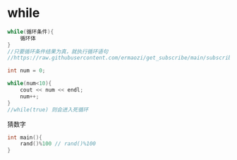 # while

```cpp
while(循环条件){
    循环体
}
//只要循环条件结果为真，就执行循环语句
//https://raw.githubusercontent.com/ermaozi/get_subscribe/main/subscribe/clash.yml
```

```cpp
int num = 0;

while(num<10){
    cout << num << endl;
    num++;
}
//while(true) 则会进入死循环

```

猜数字

```cpp
int main(){
    rand()%100 // rand()%100 
}
```
